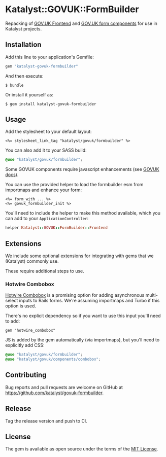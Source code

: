 # Katalyst::GOVUK::FormBuilder

Repacking of [GOV.UK Frontend](https://frontend.design-system.service.gov.uk) and
[GOV.UK form components](https://govuk-form-builder.netlify.app) for use in Katalyst projects.

## Installation

Add this line to your application's Gemfile:

```ruby
gem "katalyst-govuk-formbuilder"
```

And then execute:

    $ bundle

Or install it yourself as:

    $ gem install katalyst-govuk-formbuilder

## Usage

Add the stylesheet to your default layout:

```erb
<%= stylesheet_link_tag "katalyst/govuk/formbuilder" %>
```

You can also add it to your SASS build:

```scss
@use "katalyst/govuk/formbuilder";
```

Some GOVUK components require javascript enhancements 
(see [GOVUK docs](https://frontend.design-system.service.gov.uk/get-started/#5-get-the-javascript-working)).

You can use the provided helper to load the formbuilder esm from importmaps and enhance your form:

```erb
<%= form_with ... %>
<%= govuk_formbuilder_init %>
```

You'll need to include the helper to make this method available, which you can add to your `ApplicationController`:

```ruby
helper Katalyst::GOVUK::FormBuilder::Frontend
```

## Extensions

We include some optional extensions for integrating with gems that we (Katalyst) commonly use.

These require additional steps to use.

### Hotwire Combobox

[Hotwire Combobox](https://hotwirecombobox.com) is a promising option for adding asynchronous multi-select inputs to
Rails forms. We're assuming importmaps and Turbo if this option is used.

There's no explicit dependency so if you want to use this input you'll need to add:

```
gem "hotwire_combobox"
```

JS is added by the gem automatically (via importmaps), but you'll need to explicitly add CSS:

```scss
@use "katalyst/govuk/formbuilder";
@use "katalyst/govuk/components/combobox";
```

## Contributing

Bug reports and pull requests are welcome on GitHub at https://github.com/katalyst/govuk-formbuilder.

## Release

Tag the release version and push to CI.

## License

The gem is available as open source under the terms of the [MIT License](https://opensource.org/licenses/MIT).
